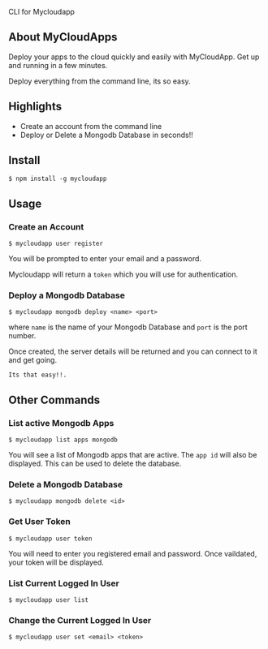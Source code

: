 CLI for Mycloudapp
## About MyCloudApps
Deploy your apps to the cloud quickly and easily with MyCloudApp. 
Get up and running in a few minutes.

Deploy everything from the command line, its so easy.

## Highlights

- Create an account from the command line
- Deploy or Delete a Mongodb Database in seconds!!

## Install

```console
$ npm install -g mycloudapp
```


## Usage
### Create an Account

```console
$ mycloudapp user register
```

You will be prompted to enter your email and a password.

Mycloudapp will return a `token` which you will use for authentication.

### Deploy a Mongodb Database
```console
$ mycloudapp mongodb deploy <name> <port>
```
where `name` is the name of your Mongodb Database and `port` is the port number.

Once created, the server details will be returned and you can connect to it and get going.

``Its that easy!!.``

## Other Commands
### List active Mongodb Apps
```console
$ mycloudapp list apps mongodb
```
You will see a list of Mongodb apps that are active. The `app id` will also be displayed. This can be used to delete the database.

### Delete a Mongodb Database
```console
$ mycloudapp mongodb delete <id>
```
### Get User Token
```console
$ mycloudapp user token
```
You will need to enter you registered email and password. Once vaildated, your token will be displayed.

### List Current Logged In User
```console
$ mycloudapp user list
```
### Change the Current Logged In User 
```console
$ mycloudapp user set <email> <token>
```
